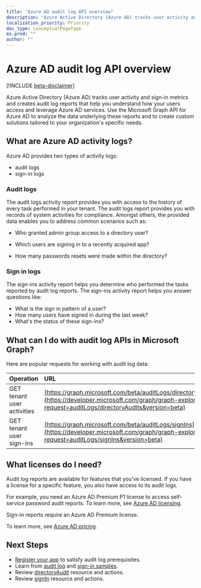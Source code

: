 ```yaml
---
title: "Azure AD audit log API overview"
description: "Azure Active Directory (Azure AD) tracks user activity and sign-in metrics and creates audit log reports that help you understand how your users access and leverage Azure AD services. Use the Microsoft Graph API for Azure AD to analyze the data underlying these reports and to create custom solutions tailored to your organization's specific needs."
localization_priority: Priority
doc_type: conceptualPageType
ms.prod: ""
author: ""
---
```


# Azure AD audit log API overview

[!INCLUDE [beta-disclaimer](../../includes/beta-disclaimer.md)]

Azure Active Directory (Azure AD) tracks user activity and sign-in metrics and creates audit log reports that help you understand how your users access and leverage Azure AD services. Use the Microsoft Graph API for Azure AD to analyze the data underlying these reports and to create custom solutions tailored to your organization's specific needs.

## What are Azure AD activity logs?

Azure AD provides two types of activity logs:

- audit logs 
- sign-in logs

### Audit logs

The audit logs activity report provides you with access to the history of every task performed in your tenant. The audit logs report provides you with records of system activities for compliance. Amongst others, the provided data enables you to address common scenarios such as:

- Who granted admin group access to a directory user?

- Which users are signing in to a recently acquired app?

- How many passwords resets were made within the directory?

### Sign in logs

The sign-ins activity report helps you determine who performed the tasks reported by audit log reports. The sign-ins activity report helps you answer questions like:

- What is the sign in pattern of a user?
- How many users have signed in during the last week?
- What's the status of these sign-ins?

## What can I do with audit log APIs in Microsoft Graph?

Here are popular requests for working with audit log data:

Operation | URL
:----------|:----
GET tenant user activities | [https://graph.microsoft.com/beta/auditLogs/directoryAudits](https://developer.microsoft.com/graph/graph-explorer?request=auditLogs/directoryAudits&version=beta)
GET tenant user sign-ins | [https://graph.microsoft.com/beta/auditLogs/signIns](https://developer.microsoft.com/graph/graph-explorer?request=auditLogs/signIns&version=beta)

## What licenses do I need?

Audit log reports are available for features that you've licensed.  If you have a license for a specific feature, you also have access to its audit logs.

For example, you need an Azure AD Premium P1 license to access self-service password audit reports.  To learn more, see [Azure AD licensing](https://azure.microsoft.com/pricing/details/active-directory/).

Sign-in reports require an Azure AD Premium license.

To learn more, see [Azure AD pricing](https://azure.microsoft.com/pricing/details/active-directory/).

## Next Steps

- [Register your app](https://docs.microsoft.com/azure/active-directory/active-directory-reporting-api-prerequisites-azure-portal) to satisfy audit log prerequisites. 
- Learn from [audit log](https://docs.microsoft.com/azure/active-directory/active-directory-reporting-api-audit-samples) and [sign-in samples](https://docs.microsoft.com/azure/active-directory/active-directory-reporting-api-sign-in-activity-samples).  
- Review [directoryAudit](directoryaudit.md) resource and actions.
- Review [signIn](signin.md) resource and actions. 
